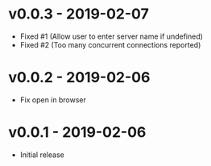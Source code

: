 # v0.0.3 - 2019-02-07
- Fixed #1 (Allow user to enter server name if undefined)
- Fixed #2 (Too many concurrent connections reported)

# v0.0.2 - 2019-02-06
- Fix open in browser

# v0.0.1 - 2019-02-06
- Initial release

